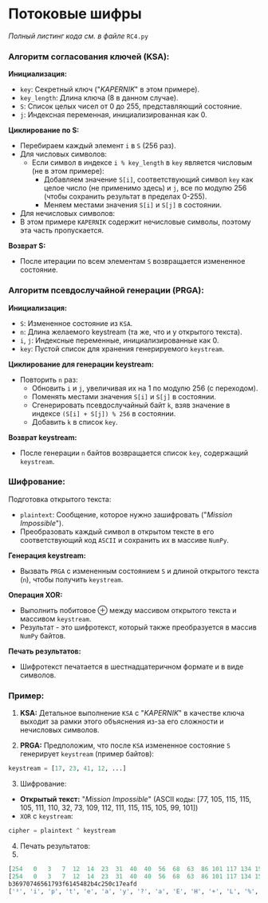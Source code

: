 # Потоковые шифры

*Полный листинг кода см. в файле* `RC4.py`

### Алгоритм согласования ключей (KSA):

**Инициализация:**

+ `key`: Секретный ключ ("*KAPERNIK*" в этом примере).
+ `key_length`: Длина ключа (8 в данном случае).
+ `S`: Список целых чисел от 0 до 255, представляющий состояние.
+ `j`: Индексная переменная, инициализированная как 0.

**Циклирование по S:**

+ Перебираем каждый элемент `i` в `S` (256 раз).
+ Для числовых символов:
  + Если символ в индексе `i % key_length` в `key` является числовым (не в этом примере):
    + Добавляем значение `S[i]`, соответствующий символ `key` как целое число (не применимо здесь) и `j`, все по модулю 256 (чтобы сохранить результат в пределах 0-255).
    + Меняем местами значения `S[i]` и `S[j]` в состоянии.
+  Для нечисловых символов:
  + В этом примере `KAPERNIK` содержит нечисловые символы, поэтому эта часть пропускается.

**Возврат S:**

+ После итерации по всем элементам `S` возвращается измененное состояние.

### Алгоритм псевдослучайной генерации (PRGA):

**Инициализация:**

+ `S`: Измененное состояние из `KSA`.
+ `n`: Длина желаемого keystream (та же, что и у открытого текста).
+ `i`, `j`: Индексные переменные, инициализированные как 0.
+ `key`: Пустой список для хранения генерируемого `keystream`.

**Циклирование для генерации keystream:**

+ Повторить `n` раз:
  + Обновить `i` и `j`, увеличивая их на 1 по модулю 256 (с переходом).
  + Поменять местами значения `S[i]` и `S[j]` в состоянии.
  + Сгенерировать псевдослучайный байт `k`, взяв значение в индексе `(S[i] + S[j]) % 256` в состоянии.
  + Добавить `k` в список `key`.

**Возврат keystream:**

+ После генерации `n` байтов возвращается список `key`, содержащий `keystream`.

### Шифрование:

Подготовка открытого текста:

+ `plaintext`: Сообщение, которое нужно зашифровать ("*Mission Impossible*").
+ Преобразовать каждый символ в открытом тексте в его соответствующий код `ASCII` и сохранить их в массиве `NumPy`.

**Генерация keystream:**

+ Вызвать `PRGA` с измененным состоянием `S` и длиной открытого текста (`n`), чтобы получить `keystream`.

**Операция XOR:**

+ Выполнить побитовое $\oplus$ между массивом открытого текста и массивом `keystream`.
+ Результат - это шифротекст, который также преобразуется в массив `NumPy` байтов.

**Печать результатов:**

+ Шифротекст печатается в шестнадцатеричном формате и в виде символов.

### Пример:

1. **KSA:** Детальное выполнение `KSA` с "*KAPERNIK*" в качестве ключа выходит за рамки этого объяснения из-за его сложности и нечисловых символов.

2. **PRGA:** Предположим, что после `KSA` измененное состояние `S` генерирует `keystream` (пример байтов):

```python
keystream = [17, 23, 41, 12, ...]
```

3. Шифрование:

+ **Открытый текст:** "*Mission Impossible*" (ASCII коды: [77, 105, 115, 115, 105, 111, 110, 32, 73, 109, 112, 111, 115, 115, 105, 99, 101])
+ `XOR` с `keystream`:

```python
cipher = plaintext ^ keystream
```

4. Печать результатов:
5. 
```python
[254   0   3   7  12  14  23  31  40  40  56  68  63  86 101 117 134 152]
[254   0   3   7  12  14  23  31  40  40  56  68  63  86 101 117 134 152]
b36970746561793f6145482b4c250c17eafd
['³', 'i', 'p', 't', 'e', 'a', 'y', '?', 'a', 'E', 'H', '+', 'L', '%', '\x0c', '\x17', 'ê', 'ý']
```
